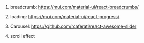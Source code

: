 1. breadcrumb: https://mui.com/material-ui/react-breadcrumbs/
2. loading: https://mui.com/material-ui/react-progress/
3. Carousel: https://github.com/rcaferati/react-awesome-slider

4. scroll effect
